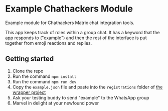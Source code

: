 # Example Chathackers Module

Example module for Chathackers Matrix chat integration tools.

This app keeps track of roles within a group chat. It has a keyword that the app responds to ("example") and then the rest of the interface is put together from emoji reactions and replies.

## Getting started

1. Clone the repo
1. Run the command `npm install`
1. Run the command `npm run dev`
1. Copy the `example.json` file and paste into the `registrations` folder of [the wrapper project](https://github.com/King-Mob/chathackers-wrapper)
1. Ask your testing buddy to send "example" to the WhatsApp group
1. Marvel in delight at your newfound power
